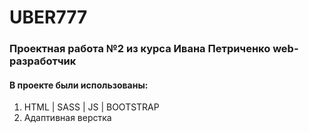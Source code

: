 # UBER777

### Проектная работа №2 из курса Ивана Петриченко web-разработчик
#### В проекте были использованы:
1. HTML | SASS | JS | BOOTSTRAP
2. Адаптивная верстка
